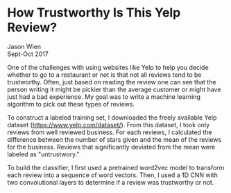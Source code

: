 # How Trustworthy Is This Yelp Review?   
Jason Wien   
Sept-Oct 2017

One of the challenges with using websites like Yelp to help you decide whether to go to a restaurant or not is that not all reviews tend to be trustworthy. Often, just based on reading the review one can see that the person writing it might be pickier than the average customer or might have just had a bad experience. My goal was to write a machine learning algorithm to pick out these types of reviews. 


To construct a labeled training set, I downloaded the freely available Yelp dataset (https://www.yelp.com/dataset/). From this dataset, I took only reviews from well reviewed business. For each reviews, I calculated the difference between the number of stars given and the mean of the reviews for the business. Reviews that significantly deviated from the mean were labeled as "untrustwory." 

To build the classifier, I first used a pretrained word2vec model to transform each review into a sequence of word vectors. Then, I used a 1D CNN with two convolutional layers to determine if a review was trustworthy or not.


